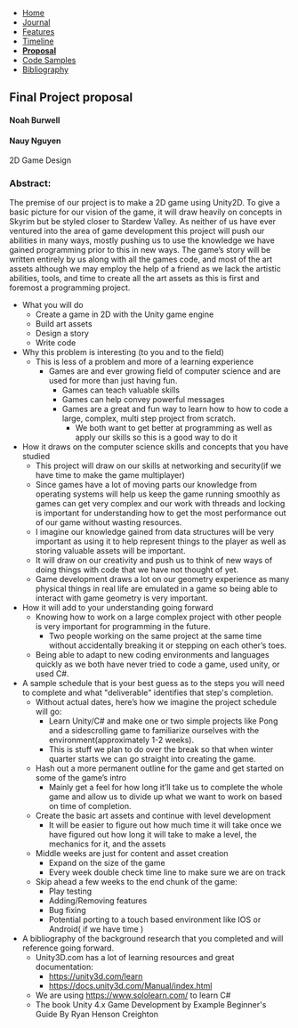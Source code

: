 - [Home](/README.md)
- [Journal](/journal.md)
- [Features](/features.md)
- [Timeline](/timeline.md)
- [**Proposal**](/proposal.md)
- [Code Samples](/codesamples.md)
- [Bibliography](/bibliography.md)


## Final Project proposal

#### Noah Burwell 
#### Nauy Nguyen 

2D Game Design

### Abstract:
  The premise of our project is to make a 2D game using Unity2D. To give a basic picture for our vision of the game, it will draw heavily on concepts in Skyrim but be styled closer to Stardew Valley. As neither of us have ever ventured into the area of game development this project will push our abilities in many ways, mostly pushing us to use the knowledge we have gained programming prior to this in new ways. The game’s story will be written entirely by us along with all the games code, and most of the art assets although we may employ the help of a friend as we lack the artistic abilities, tools, and time to create all the art assets as this is first and foremost a programming project.

* What you will do
  *	Create a game in 2D with the Unity game engine
  *	Build art assets
  * Design a story
  * Write code 
*	Why this problem is interesting (to you and to the field)
    * This is less of a problem and more of a learning experience
      * Games are and ever growing field of computer science and are used for more than just having fun. 
        * Games can teach valuable skills
        * Games can help convey powerful messages
        * Games are a great and fun way to learn how to how to code a large, complex, multi step project from scratch.
          *	We both want to get better at programming as well as apply our skills so this is a good way to do it
*	How it draws on the computer science skills and concepts that you have studied
     * This project will draw on our skills at networking and security(if we have time to make the game multiplayer)
     * Since games have a lot of moving parts our knowledge from operating systems will help us keep the game running smoothly as games can get very complex and our work with threads and locking is important for understanding how to get the most performance out of our game without wasting resources.
     * I imagine our knowledge gained from data structures will be very important as using it to help represent things to the player as well as storing valuable assets will be important. 
     * It will draw on our creativity and push us to think of new ways of doing things with code that we have not thought of yet.
     *	Game development draws a lot on our geometry experience as many physical things in real life are emulated in a game so being able to interact with game geometry is very important.
* How it will add to your understanding going forward
  * Knowing how to work on a large complex project with other people is very important for programming in the future.
    * Two people working on the same project at the same time without accidentally breaking it or stepping on each other’s toes.
  * Being able to adapt to new coding environments and languages quickly as we both have never tried to code a game, used unity, or used C#.
* A sample schedule that is your best guess as to the steps you will need to complete and what "deliverable" identifies that step's completion.
  * Without actual dates, here’s how we imagine the project schedule will go:
    *	Learn Unity/C# and make one or two simple projects like Pong and a sidescrolling game to familiarize ourselves with the environment(approximately 1-2 weeks).
    *	This is stuff we plan to do over the break so that when winter quarter starts we can go straight into creating the game.
  *	Hash out a more permanent outline for the game and get started on some of the game’s intro
    *	Mainly get a feel for how long it’ll take us to complete the whole game and allow us to divide up what we want to work on based on time of completion.
  *	Create the basic art assets and continue with level development
    *	It will be easier to figure out how much time it will take once we have figured out how long it will take to make a level, the mechanics for it, and the assets
  *	Middle weeks are just for content and asset creation
    *	Expand on the size of the game
    *	Every week double check time line to make sure we are on track
  *	Skip ahead a few weeks to the end chunk of the game:
    *	Play testing
    *	Adding/Removing features
    * Bug fixing
    *	Potential porting to a touch based environment like IOS or Android( if we have time )
*	A bibliography of the background research that you completed and will reference going forward.
    * Unity3D.com has a lot of learning resources and great documentation:
      *	https://unity3d.com/learn
      *	https://docs.unity3d.com/Manual/index.html
    *	We are using https://www.sololearn.com/ to learn C#
    *	The book Unity 4.x Game Development by Example Beginner's Guide By Ryan Henson Creighton

